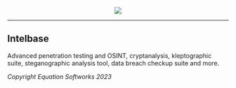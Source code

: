 <p align=center>
<img src="https://drive.lulzb.in/file.php?q=63ff51e0122f8.png">
</p>

<hr>



## Intelbase 
Advanced penetration testing and OSINT, cryptanalysis, kleptographic suite, steganographic analysis tool, data breach checkup suite and more.


<i> Copyright Equation Softworks 2023 </i>

